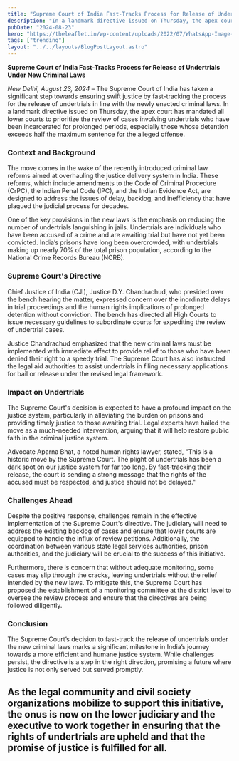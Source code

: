 ```yaml
---
title: "Supreme Court of India Fast-Tracks Process for Release of Undertrials Under New Criminal Laws"
description: "In a landmark directive issued on Thursday, the apex court has mandated all lower courts to prioritize the review of cases involving undertrials who have been incarcerated for prolonged periods"
pubDate: "2024-08-23"
hero: "https://theleaflet.in/wp-content/uploads/2022/07/WhatsApp-Image-2022-07-13-at-1.47.27-PM.jpeg"
tags: ["trending"]
layout: "../../layouts/BlogPostLayout.astro"
---
```

**Supreme Court of India Fast-Tracks Process for Release of Undertrials Under New Criminal Laws**

*New Delhi, August 23, 2024* – The Supreme Court of India has taken a significant step towards ensuring swift justice by fast-tracking the process for the release of undertrials in line with the newly enacted criminal laws. In a landmark directive issued on Thursday, the apex court has mandated all lower courts to prioritize the review of cases involving undertrials who have been incarcerated for prolonged periods, especially those whose detention exceeds half the maximum sentence for the alleged offense.

### **Context and Background**

The move comes in the wake of the recently introduced criminal law reforms aimed at overhauling the justice delivery system in India. These reforms, which include amendments to the Code of Criminal Procedure (CrPC), the Indian Penal Code (IPC), and the Indian Evidence Act, are designed to address the issues of delay, backlog, and inefficiency that have plagued the judicial process for decades.

One of the key provisions in the new laws is the emphasis on reducing the number of undertrials languishing in jails. Undertrials are individuals who have been accused of a crime and are awaiting trial but have not yet been convicted. India’s prisons have long been overcrowded, with undertrials making up nearly 70% of the total prison population, according to the National Crime Records Bureau (NCRB).

### **Supreme Court's Directive**

Chief Justice of India (CJI), Justice D.Y. Chandrachud, who presided over the bench hearing the matter, expressed concern over the inordinate delays in trial proceedings and the human rights implications of prolonged detention without conviction. The bench has directed all High Courts to issue necessary guidelines to subordinate courts for expediting the review of undertrial cases.

Justice Chandrachud emphasized that the new criminal laws must be implemented with immediate effect to provide relief to those who have been denied their right to a speedy trial. The Supreme Court has also instructed the legal aid authorities to assist undertrials in filing necessary applications for bail or release under the revised legal framework.

### **Impact on Undertrials**

The Supreme Court's decision is expected to have a profound impact on the justice system, particularly in alleviating the burden on prisons and providing timely justice to those awaiting trial. Legal experts have hailed the move as a much-needed intervention, arguing that it will help restore public faith in the criminal justice system.

Advocate Aparna Bhat, a noted human rights lawyer, stated, "This is a historic move by the Supreme Court. The plight of undertrials has been a dark spot on our justice system for far too long. By fast-tracking their release, the court is sending a strong message that the rights of the accused must be respected, and justice should not be delayed."

### **Challenges Ahead**

Despite the positive response, challenges remain in the effective implementation of the Supreme Court's directive. The judiciary will need to address the existing backlog of cases and ensure that lower courts are equipped to handle the influx of review petitions. Additionally, the coordination between various state legal services authorities, prison authorities, and the judiciary will be crucial to the success of this initiative.

Furthermore, there is concern that without adequate monitoring, some cases may slip through the cracks, leaving undertrials without the relief intended by the new laws. To mitigate this, the Supreme Court has proposed the establishment of a monitoring committee at the district level to oversee the review process and ensure that the directives are being followed diligently.

### **Conclusion**

The Supreme Court’s decision to fast-track the release of undertrials under the new criminal laws marks a significant milestone in India’s journey towards a more efficient and humane justice system. While challenges persist, the directive is a step in the right direction, promising a future where justice is not only served but served promptly.

As the legal community and civil society organizations mobilize to support this initiative, the onus is now on the lower judiciary and the executive to work together in ensuring that the rights of undertrials are upheld and that the promise of justice is fulfilled for all.
---